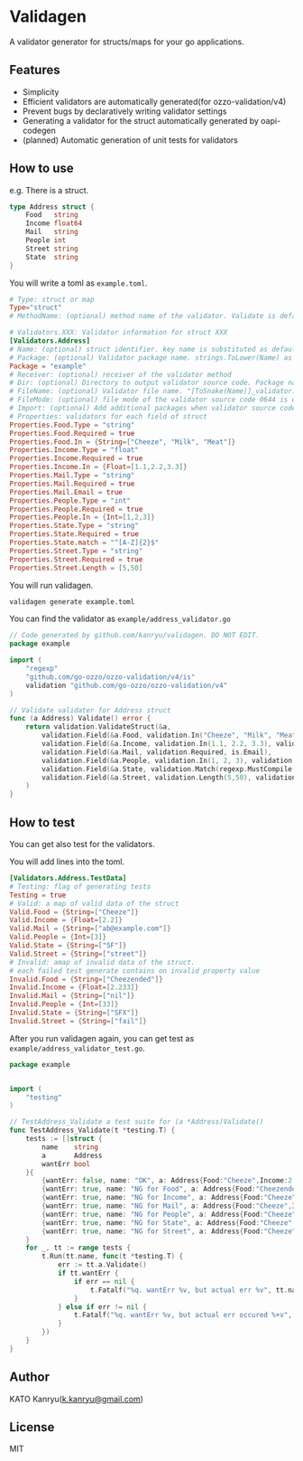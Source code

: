 # Validagen
A validator generator for structs/maps for your go applications.

## Features
- Simplicity
- Efficient validators are automatically generated(for ozzo-validation/v4)
- Prevent bugs by declaratively writing validator settings
- Generating a validator for the struct automatically generated by oapi-codegen
- (planned) Automatic generation of unit tests for validators

## How to use

e.g. There is a struct.

```go
type Address struct {
	Food   string
	Income float64
	Mail   string
	People int
	Street string
	State  string
}

```

You will write a toml as `example.toml`.

```toml
# Type: struct or map
Type="struct"
# MethodName: (optional) method name of the validator. Validate is default

# Validators.XXX: Validator information for struct XXX
[Validators.Address]
# Name: (optional) struct identifier. key name is substituted as default
# Package: (optional) Validator package name. strings.ToLower(Name) as default
Package = "example"
# Receiver: (optional) receiver of the validator method
# Dir: (optional) Directory to output validator source code. Package name is default
# FileName: (optional) Validator file name. "[ToSnake(Name)]_validator.go" is the default
# FileMode: (optional) file mode of the validator source code 0644 is default
# Import: (optional) Add additional packages when validator source code imports them
# Properties: validators for each field of struct
Properties.Food.Type = "string"
Properties.Food.Required = true
Properties.Food.In = {String=["Cheeze", "Milk", "Meat"]}
Properties.Income.Type = "float"
Properties.Income.Required = true
Properties.Income.In = {Float=[1.1,2.2,3.3]}
Properties.Mail.Type = "string"
Properties.Mail.Required = true
Properties.Mail.Email = true
Properties.People.Type = "int"
Properties.People.Required = true
Properties.People.In = {Int=[1,2,3]}
Properties.State.Type = "string"
Properties.State.Required = true
Properties.State.match = "^[A-Z]{2}$"
Properties.Street.Type = "string"
Properties.Street.Required = true
Properties.Street.Length = [5,50]
```

You will run validagen.

```bash
validagen generate example.toml
```

You can find the validator as `example/address_validator.go`

```go
// Code generated by github.com/kanryu/validagen. DO NOT EDIT.
package example

import (
	"regexp"
	"github.com/go-ozzo/ozzo-validation/v4/is"
	validation "github.com/go-ozzo/ozzo-validation/v4"
)

// Validate validater for Address struct
func (a Address) Validate() error {
	return validation.ValidateStruct(&a,
		validation.Field(&a.Food, validation.In("Cheeze", "Milk", "Meat"), validation.Required),
		validation.Field(&a.Income, validation.In(1.1, 2.2, 3.3), validation.Required),
		validation.Field(&a.Mail, validation.Required, is.Email),
		validation.Field(&a.People, validation.In(1, 2, 3), validation.Required),
		validation.Field(&a.State, validation.Match(regexp.MustCompile("^[A-Z]{2}$")), validation.Required),
		validation.Field(&a.Street, validation.Length(5,50), validation.Required),
	)
}
```

## How to test
You can get also test for the validators.

You will add lines into the toml.

```toml
[Validators.Address.TestData]
# Testing: flag of generating tests
Testing = true
# Valid: a map of valid data of the struct
Valid.Food = {String=["Cheeze"]}
Valid.Income = {Float=[2.2]}
Valid.Mail = {String=["ab@example.com"]}
Valid.People = {Int=[3]}
Valid.State = {String=["SF"]}
Valid.Street = {String=["street"]}
# Invalid: amap of invalid data of the struct.
# each failed test generate contains on invalid property value
Invalid.Food = {String=["Cheezended"]}
Invalid.Income = {Float=[2.233]}
Invalid.Mail = {String=["nil"]}
Invalid.People = {Int=[33]}
Invalid.State = {String=["SFX"]}
Invalid.Street = {String=["fail"]}
```

After you run validagen again, you can get test as `example/address_validator_test.go`.

```go
package example


import (
	"testing"
)

// TestAddress_Validate a test suite for (a *Address)Validate()
func TestAddress_Validate(t *testing.T) {
	tests := []struct {
		name    string
		a       Address
		wantErr bool
	}{
		{wantErr: false, name: "OK", a: Address{Food:"Cheeze",Income:2.2,Mail:"ab@example.com",People:3,State:"SF",Street:"street"}},
		{wantErr: true, name: "NG for Food", a: Address{Food:"Cheezended",Income:2.2,Mail:"ab@example.com",People:3,State:"SF",Street:"street"}},
		{wantErr: true, name: "NG for Income", a: Address{Food:"Cheeze",Income:2.233,Mail:"ab@example.com",People:3,State:"SF",Street:"street"}},
		{wantErr: true, name: "NG for Mail", a: Address{Food:"Cheeze",Income:2.2,Mail:"nil",People:3,State:"SF",Street:"street"}},
		{wantErr: true, name: "NG for People", a: Address{Food:"Cheeze",Income:2.2,Mail:"ab@example.com",People:33,State:"SF",Street:"street"}},
		{wantErr: true, name: "NG for State", a: Address{Food:"Cheeze",Income:2.2,Mail:"ab@example.com",People:3,State:"SFX",Street:"street"}},
		{wantErr: true, name: "NG for Street", a: Address{Food:"Cheeze",Income:2.2,Mail:"ab@example.com",People:3,State:"SF",Street:"fail"}},
	}
	for _, tt := range tests {
		t.Run(tt.name, func(t *testing.T) {
			err := tt.a.Validate()
			if tt.wantErr {
				if err == nil {
					t.Fatalf("%q. wantErr %v, but actual err %v", tt.name, tt.wantErr, err)
				}
			} else if err != nil {
				t.Fatalf("%q. wantErr %v, but actual err occured %+v", tt.name, tt.wantErr, err)
			}
		})
	}
}
```

## Author
KATO Kanryu(k.kanryu@gmail.com)

## License
MIT

